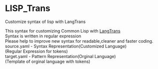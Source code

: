 # LISP_Trans
Customize syntax of lisp with LangTrans


This syntax for customizing Common Lisp with [LangTrans](https://github.com/B-R-P/LangTrans)<br>
Syntax is written in regular expression<br>
Please help to improve new syntax for readable,cleaner and faster coding.<br>
source.yaml - Syntax Representation(Customized Language)<br>
              (Regular Expression for tokens)<br>
target.yaml - Pattern Representation(Orginal Language)<br>
              (Template of orginal language with tokens)
